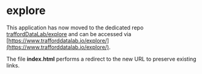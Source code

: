 # explore
This application has now moved to the dedicated repo [traffordDataLab/explore](https://github.com/traffordDataLab/explore) and can be accessed via [https://www.trafforddatalab.io/explore/](https://www.trafforddatalab.io/explore/).

The file **index.html** performs a redirect to the new URL to preserve existing links.
